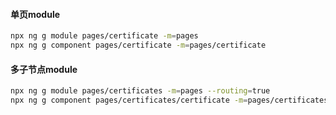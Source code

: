 #### 单页module
```bash
npx ng g module pages/certificate -m=pages
npx ng g component pages/certificate -m=pages/certificate
```

#### 多子节点module
```bash
npx ng g module pages/certificates -m=pages --routing=true
npx ng g component pages/certificates/certificate -m=pages/certificates
```